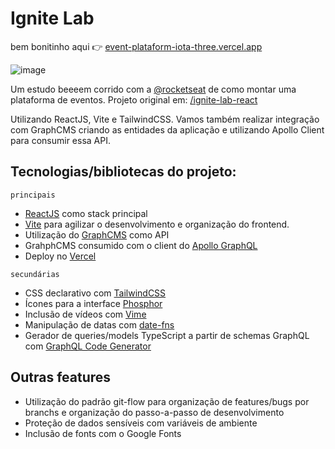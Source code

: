 # Ignite Lab 

bem bonitinho aqui 👉 [event-plataform-iota-three.vercel.app](https://event-plataform-iota-three.vercel.app/event/lesson/abertura-do-evento-ignite-lab)

![image](https://user-images.githubusercontent.com/23065460/175826741-6632550f-21a0-4ec7-b268-812c06479402.png)

Um estudo beeeem corrido com a [@rocketseat](https://github.com/Rocketseat) de como montar uma plataforma de eventos. 
Projeto original em: [/ignite-lab-react](https://github.com/diego3g/ignite-lab-react)

Utilizando ReactJS, Vite e TailwindCSS. Vamos também realizar integração com GraphCMS criando as entidades da aplicação e utilizando Apollo Client para consumir essa API.

## Tecnologias/bibliotecas do projeto: 

```principais```
- [ReactJS]() como stack principal
- [Vite](https://vitejs.dev/blog/announcing-vite2.html) para agilizar o desenvolvimento e organização do frontend.
- Utilização do [GraphCMS](https://graphcms.com/) como API
- GrahphCMS consumido com o client do [Apollo GraphQL](https://www.apollographql.com/)
- Deploy no [Vercel](https://vercel.com/)

```secundárias```
- CSS declarativo com [TailwindCSS](https://tailwindcss.com/)
- Ícones para a interface [Phosphor](https://phosphoricons.com/)
- Inclusão de vídeos com [Vime](https://vimejs.com/)
- Manipulação de datas com [date-fns](https://date-fns.org/)
- Gerador de queries/models TypeScript a partir de schemas GraphQL com [GraphQL Code Generator](https://www.graphql-code-generator.com/docs/getting-started/installation)

## Outras features

- Utilização do padrão git-flow para organização de features/bugs por branchs e organização do passo-a-passo de desenvolvimento
- Proteção de dados sensíveis com variáveis de ambiente 
- Inclusão de fonts com o Google Fonts